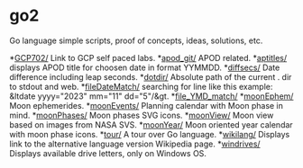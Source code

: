 # go2
Go language simple scripts, proof of concepts, ideas, solutions, etc.

*[GCP702/](GCP702/) Link to GCP self paced labs.
*[apod_git/](apod_git/) APOD related.
*[aptitles/](aptitles/) displays APOD title for choosen date in format YYMMDD.
*[diffsecs/](diffsecs/) Date difference including leap seconds.
*[dotdir/](dotdir/) Absolute path of the current . dir to stdout and web.
*[fileDateMatch/](fileDateMatch/) searching for line like this example: &ltdate yyyy="2023" mm="11" dd="5"/&gt.
*[file_YMD_match/](file_YMD_match/)
*[moonEphem/](moonEphem/) Moon ephemerides.
*[moonEvents/](moonEvents/) Planning calendar with Moon phase in mind.
*[moonPhases/](moonPhases/) Moon phases SVG icons.
*[moonView/](moonView/) Moon view based on images from NASA SVS.
*[moonYear/](moonYear/) Moon oriented year calendar with moon phase icons.
*[tour/](tour/) A tour over Go language.
*[wikilang/](wikilang/) Displays link to the alternative language version Wikipedia page.
*[windrives/](windrives/) Displays available drive letters, only on Windows OS.
